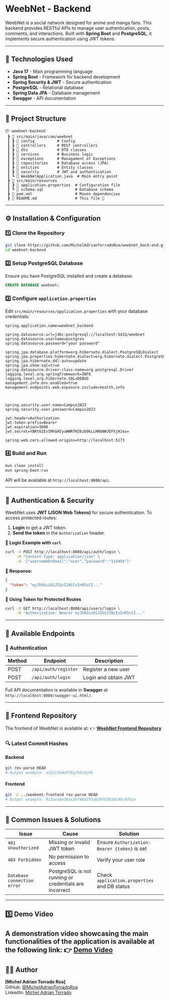 # **WeebNet - Backend**

WeebNet is a social network designed for anime and manga fans. This backend provides RESTful APIs to manage user authentication, posts, comments, and interactions. Built with **Spring Boot** and **PostgreSQL**, it implements secure authentication using JWT tokens.

---

## **🚀 Technologies Used**
- **Java 17** - Main programming language
- **Spring Boot** - Framework for backend development
- **Spring Security & JWT** - Secure authentication
- **PostgreSQL** - Relational database
- **Spring Data JPA** - Database management
- **Swagger** - API documentation

---

## **📂 Project Structure**
```
📦 weebnet-backend
 ┣ 📂 src/main/java/com/weebnet
 ┃ ┣ 📂 config          # Config
 ┃ ┣ 📂 controllers     # REST controllers
 ┃ ┣ 📂 dto             # DTO classes
 ┃ ┣ 📂 services        # Business logic
 ┃ ┣ 📂 exceptions      # Managament of Exceptions
 ┃ ┣ 📂 repositories    # Database access (JPA)
 ┃ ┣ 📂 entities        # Entity classes
 ┃ ┣ 📂 security        # JWT and authentication
 ┃ ┗ 📜 WeebNetApplication.java  # Main entry point
 ┣ 📂 src/main/resources
 ┃ ┣ 📜 application.properties  # Configuration file
 ┃ ┗ 📜 schema.sql              # Database schema
 ┣ 📜 pom.xml                   # Maven dependencies
 ┣ 📜 README.md                 # This file 📄
```

---

## **⚙️ Installation & Configuration**
### **1️⃣ Clone the Repository**
```bash
git clone https://github.com/MichelAdrianTorradoRoa/weebnet_back-end.git
cd weebnet-backend
```

### **2️⃣ Setup PostgreSQL Database**
Ensure you have PostgreSQL installed and create a database:
```sql
CREATE DATABASE weebnet;
```

### **3️⃣ Configure `application.properties`**
Edit `src/main/resources/application.properties` with your database credentials:
```properties
spring.application.name=weebnet_backend

spring.datasource.url=jdbc:postgresql://localhost:5432/weebnet
spring.datasource.username=postgres
spring.datasource.password="your password"

spring.jpa.database-platform=org.hibernate.dialect.PostgreSQLDialect
spring.jpa.properties.hibernate.dialect=org.hibernate.dialect.PostgreSQLDialect
spring.jpa.hibernate.ddl-auto=update
spring.jpa.show-sql=true
spring.datasource.driver-class-name=org.postgresql.Driver
logging.level.org.springframework=INFO
logging.level.org.hibernate.SQL=DEBUG
management.info.env.enabled=true
management.endpoints.web.exposure.include=health,info



spring.security.user.name=Campus2023
spring.security.user.password=Campus2023

jwt.header=Authorization
jwt.token-prefix=Bearer
jwt.expiration=3600
jwt.secret=YBRt6IEvIMhGHIyuWWRfHZ6ib9kLLHNbNWJEFXjHJas=

spring.web.cors.allowed-origins=http://localhost:5173
```

### **4️⃣ Build and Run**
```bash
mvn clean install
mvn spring-boot:run
```
API will be available at `http://localhost:8080/api`.

---

## **🔑 Authentication & Security**
WeebNet uses **JWT (JSON Web Tokens)** for secure authentication. To access protected routes:

1. **Login** to get a JWT token.
2. **Send the token** in the `Authorization` header.

📍 **Login Example with `curl`**
```bash
curl -X POST http://localhost:8080/api/auth/login \
     -H "Content-Type: application/json" \
     -d '{"usernameOrEmail":"user","password":"123456"}'
```
📍 **Response:**
```json
{
  "token": "eyJhbGciOiJIUzI1NiIsInR5cCI..."
}
```
📍 **Using Token for Protected Routes**
```bash
curl -X GET http://localhost:8080/api/users/login \
     -H "Authorization: Bearer eyJhbGciOiJIUzI1NiIsInR5cCI..."
```

---

## **📡 Available Endpoints**

### **🔹 Authentication**
| Method | Endpoint | Description |
|--------|---------|-------------|
| POST   | `/api/auth/register` | Register a new user |
| POST   | `/api/auth/login` | Login and obtain JWT |


Full API documentation is available in **Swagger** at `http://localhost:8080/swagger-ui.html/`.

---

## **🔗 Frontend Repository**
The frontend of WeebNet is available at:
👉 **[WeebNet Frontend Repository](https://github.com/MichelAdrianTorradoRoa/weebnet-frontend.git)**

### **🔍 Latest Commit Hashes**
#### **Backend**
```bash
git rev-parse HEAD
# Output example: a1b2c3d4e5f6g7h8i9j0k
```
#### **Frontend**
```bash
git -C ../weebnet-frontend rev-parse HEAD
# Output example: 913aeabe26ac2e746d195ab50783818148c47e2a
```

---

## **🐛 Common Issues & Solutions**
| Issue | Cause | Solution |
|-------|--------|-----------|
| `401 Unauthorized` | Missing or invalid JWT token | Ensure `Authorization: Bearer {token}` is set |
| `403 Forbidden` | No permission to access | Verify your user role |
| `Database connection error` | PostgreSQL is not running or credentials are incorrect | Check `application.properties` and DB status |

---
## **5️⃣ Demo Video**
A demonstration video showcasing the main functionalities of the application is available at the following link:
👉 **[Demo Video](YOUR_DRIVE_LINK_HERE)**
---

## **👨‍💻 Author**
**[Michel Adrian Torrado Roa]**  
GitHub: [@MichelAdrianTorradoRoa](https://github.com/MichelAdrianTorradoRoa)  
LinkedIn: [Michel Adrian Torrado](https://www.linkedin.com/in/michel-adrian-torrado-roa-2633941a2/)  

